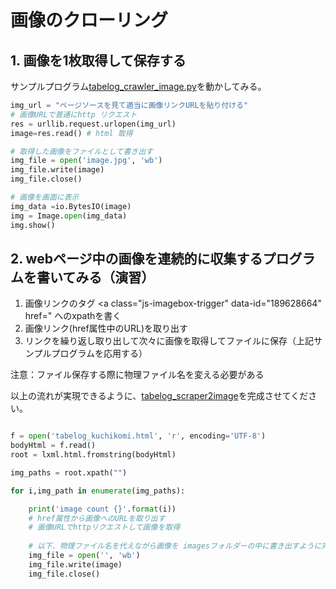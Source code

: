 # 画像のクローリング

## 1. 画像を1枚取得して保存する
サンプルプログラム[tabelog_crawler_image.py](../tabelog_crawler_image.py)を動かしてみる。

``` python
img_url = "ページソースを見て適当に画像リンクURLを貼り付ける"
# 画像URLで普通にhttp リクエスト
res = urllib.request.urlopen(img_url)
image=res.read() # html 取得		

# 取得した画像をファイルとして書き出す
img_file = open('image.jpg', 'wb')
img_file.write(image)
img_file.close()

# 画像を画面に表示
img_data =io.BytesIO(image)
img = Image.open(img_data)
img.show()
```

## 2. webページ中の画像を連続的に収集するプログラムを書いてみる（演習）

1. 画像リンクのタグ <a class="js-imagebox-trigger" data-id="189628664" href=" へのxpathを書く
2. 画像リンク(href属性中のURL)を取り出す
3. リンクを繰り返し取り出して次々に画像を取得してファイルに保存（上記サンプルプログラムを応用する）

注意：ファイル保存する際に物理ファイル名を変える必要がある

以上の流れが実現できるように、[tabelog_scraper2image](../tabelog_scraper2image.py)を完成させてください。

``` python

f = open('tabelog_kuchikomi.html', 'r', encoding='UTF-8')
bodyHtml = f.read()
root = lxml.html.fromstring(bodyHtml)

img_paths = root.xpath("")

for i,img_path in enumerate(img_paths):

    print('image count {}'.format(i))
    # href属性から画像へのURLを取り出す
    # 画像URLでhttpリクエストして画像を取得
    
    # 以下、物理ファイル名を代えながら画像を imagesフォルダーの中に書き出すように完成させる
    img_file = open('', 'wb')
    img_file.write(image)
    img_file.close()
```





